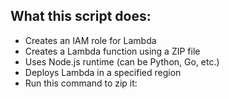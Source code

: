 ## What this script does:
- Creates an IAM role for Lambda
- Creates a Lambda function using a ZIP file
- Uses Node.js runtime (can be Python, Go, etc.)
- Deploys Lambda in a specified region
- Run this command to zip it: